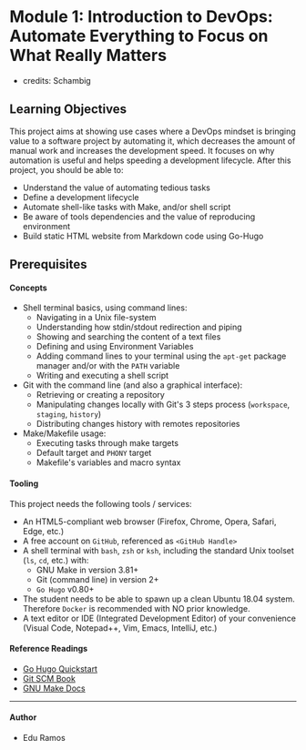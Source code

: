 # Module 1: Introduction to DevOps: Automate Everything to Focus on What Really Matters
- credits: Schambig
## Learning Objectives
This project aims at showing use cases where a DevOps mindset is bringing value to a software project by automating it, which decreases the amount of manual work and increases the development speed. It focuses on why automation is useful and helps speeding a development lifecycle.
After this project, you should be able to:
* Understand the value of automating tedious tasks
* Define a development lifecycle
* Automate shell-like tasks with Make, and/or shell script
* Be aware of tools dependencies and the value of reproducing environment
* Build static HTML website from Markdown code using Go-Hugo
## Prerequisites
#### Concepts
* Shell terminal basics, using command lines:
  * Navigating in a Unix file-system
  * Understanding how stdin/stdout redirection and piping
  * Showing and searching the content of a text files
  * Defining and using Environment Variables
  * Adding command lines to your terminal using the `apt-get` package manager and/or with the `PATH` variable
  * Writing and executing a shell script
* Git with the command line (and also a graphical interface):
  * Retrieving or creating a repository
  * Manipulating changes locally with Git's 3 steps process (`workspace`, `staging`, `history`)
  * Distributing changes history with remotes repositories
* Make/Makefile usage:
  * Executing tasks through make targets
  * Default target and `PHONY` target
  * Makefile's variables and macro syntax
#### Tooling
This project needs the following tools / services:
* An HTML5-compliant web browser (Firefox, Chrome, Opera, Safari, Edge, etc.)
* A free account on `GitHub`, referenced as `<GitHub Handle>`
* A shell terminal with `bash`, `zsh` or `ksh`, including the standard Unix toolset (`ls`, `cd`, etc.) with:
  * GNU Make in version 3.81+
  * Git (command line) in version 2+
  * `Go Hugo` v0.80+
* The student needs to be able to spawn up a clean Ubuntu 18.04 system. Therefore `Docker` is recommended with NO prior knowledge.
* A text editor or IDE (Integrated Development Editor) of your convenience (Visual Code, Notepad++, Vim, Emacs, IntelliJ, etc.)
#### Reference Readings
* [Go Hugo Quickstart](https://gohugo.io/getting-started/quick-start/)
* [Git SCM Book](https://git-scm.com/book/en/v2)
* [GNU Make Docs](https://www.gnu.org/software/make/manual/html_node/index.html)
---
#### Author
* Edu Ramos
